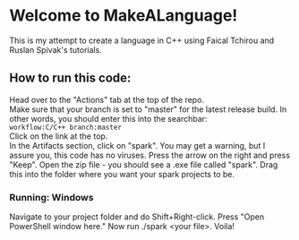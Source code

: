 # Welcome to MakeALanguage!
This is my attempt to create a language in C++ using Faical Tchirou and Ruslan Spivak's tutorials.<br>
## How to run this code:
Head over to the "Actions" tab at the top of the repo.    
Make sure that your branch is set to "master" for the latest release build. In other words, you should enter this into the searchbar:<br>
`workflow:C/C++ branch:master`<br>
Click on the link at the top.<br>
In the Artifacts section, click on "spark". You may get a warning, but I assure you, this code has no viruses. Press the arrow on the right and press "Keep". Open the zip file - you should see a .exe file called "spark". Drag this into the folder where you want your spark projects to be.<br>
### Running: Windows
Navigate to your project folder and do Shift+Right-click. Press "Open PowerShell window here." Now run ./spark \<your file\>. Voila!
